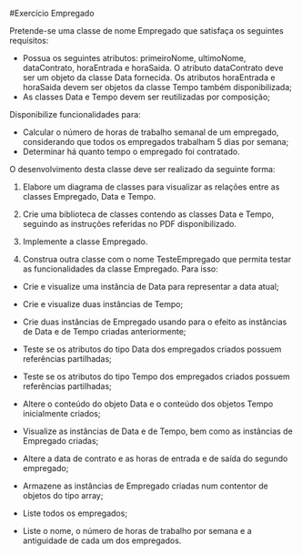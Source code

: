 #Exercício Empregado

Pretende-se uma classe de nome Empregado que satisfaça os seguintes requisitos:
* Possua os seguintes atributos: primeiroNome, ultimoNome, dataContrato, horaEntrada e horaSaida. O atributo dataContrato deve ser um objeto da classe Data fornecida. Os atributos horaEntrada e horaSaida devem ser objetos da classe Tempo também disponibilizada;
* As classes Data e Tempo devem ser reutilizadas por composição;

Disponibilize funcionalidades para:
* Calcular o número de horas de trabalho semanal de um empregado, considerando que todos os empregados trabalham 5 dias por semana;
* Determinar há quanto tempo o empregado foi contratado.

O desenvolvimento desta classe deve ser realizado da seguinte forma:

1. Elabore um diagrama de classes para visualizar as relações entre as classes Empregado, Data e Tempo.

2. Crie uma biblioteca de classes contendo as classes Data e Tempo, seguindo as instruções referidas no PDF disponibilizado.

3. Implemente a classe Empregado.

4. Construa outra classe com o nome TesteEmpregado que permita testar as funcionalidades da classe Empregado. Para isso:

  * Crie e visualize uma instância de Data para representar a data atual;

  * Crie e visualize duas instâncias de Tempo;

  * Crie duas instâncias de Empregado usando para o efeito as instâncias de Data e de Tempo criadas anteriormente;

  * Teste se os atributos do tipo Data dos empregados criados possuem referências partilhadas;

  * Teste se os atributos do tipo Tempo dos empregados criados possuem referências partilhadas;

  * Altere o conteúdo do objeto Data e o conteúdo dos objetos Tempo inicialmente criados;

  * Visualize as instâncias de Data e de Tempo, bem como as instâncias de Empregado criadas;

  * Altere a data de contrato e as horas de entrada e de saída do segundo empregado;

  * Armazene as instâncias de Empregado criadas num contentor de objetos do tipo array;

  * Liste todos os empregados;

  * Liste o nome, o número de horas de trabalho por semana e a antiguidade de cada um dos empregados.
